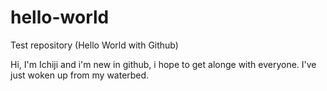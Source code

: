 # hello-world
Test repository (Hello World with Github)

Hi, I'm Ichiji and i'm new in github, i hope to get alonge with everyone.
I've just woken up from my waterbed.
